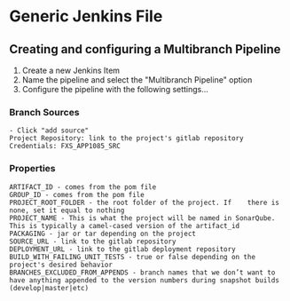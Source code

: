 # Generic Jenkins File

## Creating and configuring a Multibranch Pipeline
1. Create a new Jenkins Item
2. Name the pipeline and select the "Multibranch Pipeline" option
3. Configure the pipeline with the following settings...

### Branch Sources
    - Click "add source"
    Project Repository: link to the project's gitlab repository
    Credentials: FXS_APP1085_SRC

### Properties

    ARTIFACT_ID - comes from the pom file
    GROUP_ID - comes from the pom file
    PROJECT_ROOT_FOLDER - the root folder of the project. If    there is none, set it equal to nothing
    PROJECT_NAME - This is what the project will be named in SonarQube. This is typically a camel-cased version of the artifact_id
    PACKAGING - jar or tar depending on the project
    SOURCE_URL - link to the gitlab repository
    DEPLOYMENT_URL - link to the gitlab deployment repository 
    BUILD_WITH_FAILING_UNIT_TESTS - true or false depending on the project's desired behavior
    BRANCHES_EXCLUDED_FROM_APPENDS - branch names that we don’t want to have anything appended to the version numbers during snapshot builds (develop|master|etc)
